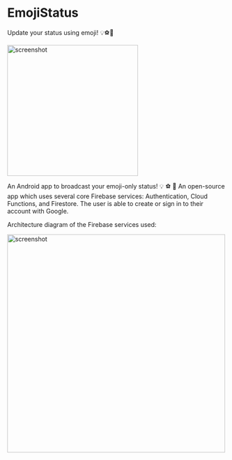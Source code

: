 # EmojiStatus
Update your status using emoji! 💡⚽️🥰

<img src='https://i.imgur.com/LzCfRxG.png' width='300px' title='screenshot' />

An Android app to broadcast your emoji-only status! 💡 ⚽️ 🥰 An open-source app which uses several core Firebase services: Authentication, Cloud Functions, and Firestore. The user is able to create or sign in to their account with Google.


Architecture diagram of the Firebase services used: 

<img src='https://i.imgur.com/8PudBiz.png' width='500px' title='screenshot' />
